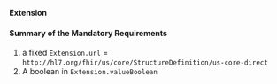 
**Extension**

#### Summary of the Mandatory Requirements

1. a fixed `Extension.url` = `http://hl7.org/fhir/us/core/StructureDefinition/us-core-direct`
1.  A  boolean  in `Extension.valueBoolean`
